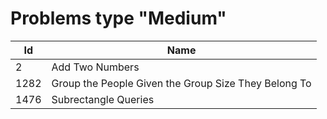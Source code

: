 # Problems type "Medium"

Id            | Name
------------- | -------------
2	          | Add Two Numbers
1282          | Group the People Given the Group Size They Belong To
1476          | Subrectangle Queries
